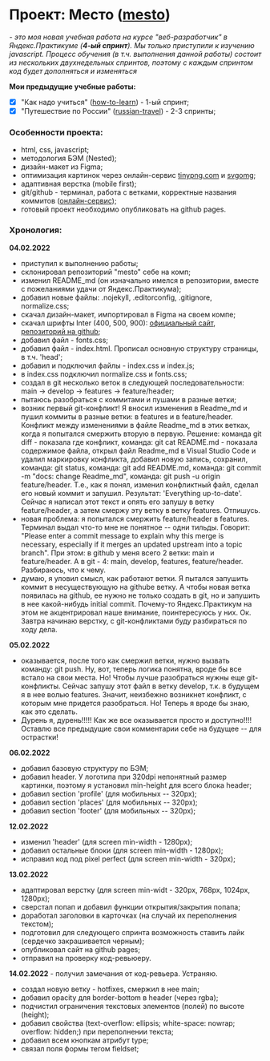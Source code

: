 # Проект: Место ([mesto](https://pnrf.github.io/mesto/))

*- это моя новая учебная работа на курсе "веб-разработчик" в Яндекс.Практикуме (**4-ый спринт**). Мы только приступили к изучению javascript. Процесс обучения (в т.ч. выполнения данной работы) состоит из нескольких двухнедельных спринтов, поэтому с каждым спринтом код будет дополняться и изменяться*

**Мои предыдущие учебные работы:**
- [X] "Как надо учиться" ([how-to-learn](#)) - 1-ый спринт;
- [X] "Путешествие по России" ([russian-travel](https://pnrf.github.io/russian-travel/)) - 2-3 спринты;

### Особенности проекта:
* html, css, javascript;
* методология БЭМ (Nested);
* дизайн-макет из Figma;
* оптимизация картинок через онлайн-сервис [tinypng.com](https://tinypng.com/) и [svgomg](https://jakearchibald.github.io/svgomg/);
* адаптивная верстка (mobile first);
* git/github - терминал, работа с ветками, корректные названия коммитов ([онлайн-сервис](https://commitlint.io));
* готовый проект необходимо опубликовать на github pages.

### Хронология:
**04.02.2022**

* приступил к выполнению работы;
* склонировал репозиторий "mesto" себе на комп;
* изменил README_md (он изначально имелся в репозитории, вместе с пожеланиями удачи от Яндекс.Практикума);
* добавил новые файлы: .nojekyll, .editorconfig, .gitignore, normalize.css;
* скачал дизайн-макет, импортировал в Figma на своем компе;
* скачал шрифты Inter (400, 500, 900): [официальный сайт](https://rsms.me/inter/), [репозиторий на github](https://github.com/rsms/inter);
* добавил файл - fonts.css;
* добавил файл - index.html. Прописал основную структуру страницы, в т.ч. 'head';
* добавил и подключил файлы - index.css и index.js;
* в index.css подключил normalize.css и fonts.css;
* создал в git несколько веток в следующей последовательности: main -> develop -> features -> feature/header;
* пытаюсь разобраться с коммитами и пушами в разные ветки;
* возник первый git-конфликт! Я вносил изменения в Readme_md и пушил коммиты в разные ветки: в features и в feature/header. Конфликт между изменениями в файле Readme_md в этих ветках, когда я попытался смержить вторую в первую. Решение: команда git diff - показала где конфликт, команда: git cat README.md - показала содержимое файла, открыл файл Readme_md в Visual Studio Code и удалил маркировку конфликта, добавил новую запись, сохранил, команда: git status, команда: git add README.md, команда: git commit -m "docs: change Readme_md", команда: git push -u origin feature/header. Т.е., как я понял, изменил конфликтный файл, сделал его новый коммит и запушил. Результат: 'Everything up-to-date'. Сейчас я написал этот текст и опять его запушу в ветку feature/header, а затем смержу эту ветку в ветку features. Отпишусь.
* новая проблема: я попытался смержить feature/header в features. Терминал выдал что-то мне не понятное -- одни тильды. Говорит: "Please enter a commit message to explain why this merge is necessary, especially if it merges an updated upstream into a topic branch". При этом: в github у меня всего 2 ветки: main и feature/header. А в git - 4: main, develop, features, feature/header. Разбираюсь, что к чему.
* думаю, я уловил смысл, как работают ветки. Я пытался запушить коммит в несуществующую на githube ветку. А чтобы новая ветка появилась на github, ее нужно не только создать в git, но и запушить в нее какой-нибудь initial commit. Почему-то Яндекс.Практикум на этом не акцентрировал наше внимание, поинтересуюсь у них. Ок. Завтра начинаю верстку, с git-конфликтами буду разбираться по ходу дела.

**05.02.2022**

* оказывается, после того как смержил ветки, нужно вызвать команду: git push. Ну, вот, теперь логика понятна, вроде бы все встало на свои места. Но! Чтобы лучше разобраться нужны еще git-конфликты. Сейчас запушу этот файл в ветку develop, т.к. в будущем я в нее волью features. Значит, неизбежно возникнет конфликт, с которым мне придется разобраться. Но! Теперь я вроде бы знаю, как это сделать.
* Дурень я, дурень!!!!! Как же все оказывается просто и доступно!!!! Оставлю все предыдущие свои комментарии себе на будущее -- для острастки!

**06.02.2022**

* добавил базовую структуру по БЭМ;
* добавил header. У логотипа при 320dpi непонятный размер картинки, поэтому я установил min-height для всего блока header;
* добавил section 'profile' (для мобильных -- 320px);
* добавил section 'places' (для мобильных -- 320px);
* добавил section 'footer' (для мобильных -- 320px);

**12.02.2022**

* изменил 'header' (для screen min-width - 1280px);
* добавил остальные блоки (для screen min-width - 1280px);
* исправил код под pixel perfect (для screen min-width - 320px);

**13.02.2022**

* адаптировал верстку (для screen min-widt - 320px, 768px, 1024px, 1280px);
* сверстал попап и добавил функции открытия/закрытия попапа;
* доработал заголовки в карточках (на случай их переполнения текстом);
* подготовил для следующего спринта возможность ставить лайк (сердечко закрашивается черным);
* опубликовал сайт на github pages;
* отправил на проверку код-ревьюеру.

**14.02.2022** - получил замечания от код-ревьера. Устраняю.

* создал новую ветку - hotfixes, смержил в нее main;
* добавил opacity для border-bottom в header (через rgba);
* подчистил ограничения текстовых элементов (полей) по высоте (height);
* добавил свойства (text-overflow: ellipsis; white-space: nowrap; overflow: hidden;) при переполнении текста;
* добавил всем кнопкам атрибут type;
* связал поля формы тегом fieldset;

